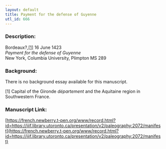 ```yaml
---
layout: default
title: Payment for the defense of Guyenne
utl_id: 666
---
```


### Description:

Bordeaux?,<a id="_ftnref1">[[1]](#_ftn1)</a> 16 June 1423<br>
_Payment for the defense of Guyenne_<br>
New York, Columbia University, Plimpton MS 289

### Background:

There is no background essay available for this manuscript.

<a id="_ftn1">[1]</a> Capital of the Gironde _département_ and the Aquitaine region in Southwestern France. 

### Manuscript Link:

[https://french.newberry.t-pen.org/www/record.html?id=https://iiif.library.utoronto.ca/presentation/v2/paleography:2072/manifest](https://french.newberry.t-pen.org/www/record.html?id=https://iiif.library.utoronto.ca/presentation/v2/paleography:2072/manifest)
